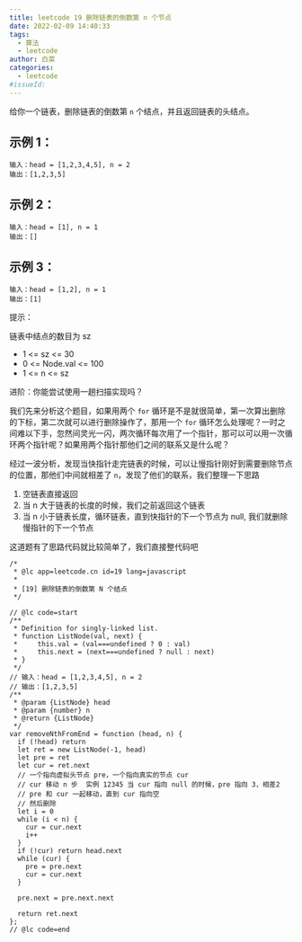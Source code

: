```yaml
---
title: leetcode 19 删除链表的倒数第 n 个节点
date: 2022-02-09 14:40:33
tags:
  - 算法
  - leetcode
author: 白菜
categories:
  - leetcode
#issueId:
---
```


给你一个链表，删除链表的倒数第 `n` 个结点，并且返回链表的头结点。

## 示例 1：

```
输入：head = [1,2,3,4,5], n = 2
输出：[1,2,3,5]
```

## 示例 2：

```
输入：head = [1], n = 1
输出：[]
```

## 示例 3：

```
输入：head = [1,2], n = 1
输出：[1]
```

提示：

链表中结点的数目为 sz

- 1 <= sz <= 30
- 0 <= Node.val <= 100
- 1 <= n <= sz

进阶：你能尝试使用一趟扫描实现吗？

我们先来分析这个题目，如果用两个 `for` 循环是不是就很简单，第一次算出删除的下标，第二次就可以进行删除操作了，那用一个 `for` 循环怎么处理呢？一时之间难以下手，忽然间灵光一闪，两次循环每次用了一个指针，那可以可以用一次循环两个指针呢？如果用两个指针那他们之间的联系又是什么呢？

经过一波分析，发现当快指针走完链表的时候，可以让慢指针刚好到需要删除节点的位置，那他们中间就相差了 `n`，发现了他们的联系，我们整理一下思路

1. 空链表直接返回
2. 当 n 大于链表的长度的时候，我们之前返回这个链表
3. 当 n 小于链表长度，循环链表，直到快指针的下一个节点为 null, 我们就删除慢指针的下一个节点

这道题有了思路代码就比较简单了，我们直接整代码吧

```
/*
 * @lc app=leetcode.cn id=19 lang=javascript
 *
 * [19] 删除链表的倒数第 N 个结点
 */

// @lc code=start
/**
 * Definition for singly-linked list.
 * function ListNode(val, next) {
 *     this.val = (val===undefined ? 0 : val)
 *     this.next = (next===undefined ? null : next)
 * }
 */
// 输入：head = [1,2,3,4,5], n = 2
// 输出：[1,2,3,5]
/**
 * @param {ListNode} head
 * @param {number} n
 * @return {ListNode}
 */
var removeNthFromEnd = function (head, n) {
  if (!head) return
  let ret = new ListNode(-1, head)
  let pre = ret
  let cur = ret.next
  // 一个指向虚拟头节点 pre，一个指向真实的节点 cur
  // cur 移动 n 步  实例 12345 当 cur 指向 null 的时候，pre 指向 3，相差2
  // pre 和 cur 一起移动，直到 cur 指向空
  // 然后删除
  let i = 0
  while (i < n) {
    cur = cur.next
    i++
  }
  if (!cur) return head.next
  while (cur) {
    pre = pre.next
    cur = cur.next
  }

  pre.next = pre.next.next

  return ret.next
};
// @lc code=end


```
